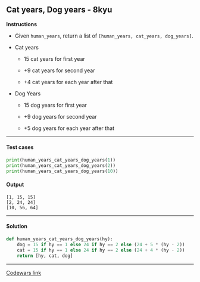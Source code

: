 ## Cat years, Dog years - 8kyu

**Instructions**

- Given `human_years`, return a list of `[human_years, cat_years, dog_years]`.

- Cat years

    - 15 cat years for first year

    - +9 cat years for second year

    - +4 cat years for each year after that

- Dog Years

    - 15 dog years for first year

    - +9 dog years for second year

    - +5 dog years for each year after that

---

#### Test cases

```python
print(human_years_cat_years_dog_years(1))
print(human_years_cat_years_dog_years(2))
print(human_years_cat_years_dog_years(10))
```

#### Output 

```
[1, 15, 15]
[2, 24, 24]
[10, 56, 64]
```

---

#### Solution

```python
def human_years_cat_years_dog_years(hy):
    dog = 15 if hy == 1 else 24 if hy == 2 else (24 + 5 * (hy - 2))
    cat = 15 if hy == 1 else 24 if hy == 2 else (24 + 4 * (hy - 2))
    return [hy, cat, dog]
```

---

[Codewars link](https://www.codewars.com/kata/5a6663e9fd56cb5ab800008b)
